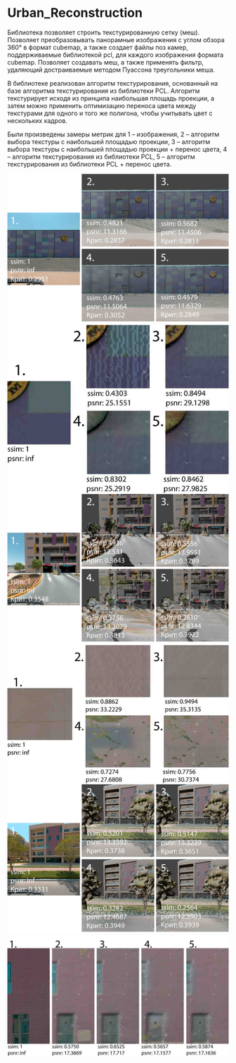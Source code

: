 # Urban_Reconstruction

Библиотека позволяет строить текстурированную сетку (меш). Позволяет преобразовывать панорамные изображения с углом обзора 360° в формат cubemap, а также создает файлы поз камер, поддерживаемые библиотекой pcl, для каждого изображения формата cubemap. Позволяет создавать меш, а также применять фильтр, удаляющий достраиваемые методом Пуассона треугольники меша.

В библиотеке реализован алгоритм текстурирования, основанный на базе алгоритма текстурирования из библиотеки PCL. Алгоритм текстурирует исходя из принципа наибольшая площадь проекции, а затем можно применить оптимизацию переноса цвета между текстурами для одного и того же полигона, чтобы учитывать цвет с нескольких кадров. 

Были произведены замеры метрик для 1 – изображения, 2 – алгоритм выбора текстуры с наибольшей площадью проекции, 3 – алгоритм выбора текстуры с наибольшей площадью проекции + перенос цвета, 4 – алгоритм текстурирования из библиотеки PCL, 5 – алгоритм текстурирования из библиотеки PCL + перенос цвета.

<img src="img/lidar6_metrics_full_presa.jpg" alt="Сравнение мешей">
<img src="img/lidar6_metrics_presa.jpg" alt="Сравнение мешей">
<img src="img/lidar10_metrics_full_presa.jpg" alt="Сравнение мешей">
<img src="img/lidar10_metrics_presa.jpg" alt="Сравнение мешей">
<img src="img/lidar15_metrics_full_presa.jpg" alt="Сравнение мешей">
<img src="img/lidar15_metrics_presa.jpg" alt="Сравнение мешей">

